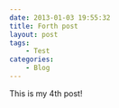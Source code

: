 ```yaml
---
date: 2013-01-03 19:55:32
title: Forth post
layout: post
tags:
    - Test
categories:
    - Blog
---
```

This is my 4th post!
